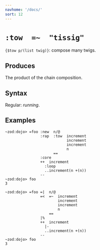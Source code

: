 ```yaml
---
navhome: '/docs/'
sort: 12
---
```


# `:tow  =~  "tissig"`

`{$tow p/(list twig)}`: compose many twigs.

## Produces

The product of the chain composition.

## Syntax

Regular: *running*.

## Examples

    ~zod:dojo> =foo :new  n/@
                    :rap  :tow  increment
                                increment
                                increment
                                n
                          ==
                    :core
                    ++  increment
                      :loop  
                      ..increment(n +(n))
                    --
    ~zod:dojo> foo
    3

    ~zod:dojo> =foo =|  n/@ 
                    =<  =~  increment
                            increment
                            increment
                            n
                        ==
                    |%
                    ++  increment
                      |-  
                      ..increment(n +(n))
                    --
    ~zod:dojo> foo
    3
